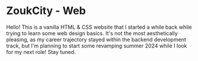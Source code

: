 # ZoukCity - Web
Hello! This is a vanilla HTML & CSS website that I started a while back while trying to learn some web design basics. It's not the most aesthetically pleasing, as my career trajectory stayed within the backend development track, but I'm planning to start some revamping summer 2024 while I look for my next role! Stay tuned.
